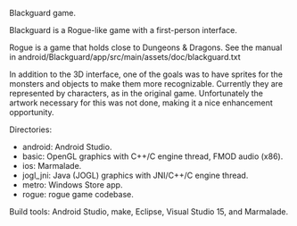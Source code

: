 Blackguard game.

Blackguard is a Rogue-like game with a first-person interface.

Rogue is a game that holds close to Dungeons & Dragons. See the manual in android/Blackguard/app/src/main/assets/doc/blackguard.txt

In addition to the 3D interface, one of the goals was to have sprites for the monsters and objects to make them more recognizable.
Currently they are represented by characters, as in the original game. 
Unfortunately the artwork necessary for this was not done, making it a nice enhancement opportunity.


Directories:

- android: Android Studio.
- basic: OpenGL graphics with C++/C engine thread, FMOD audio (x86).
- ios: Marmalade.
- jogl_jni: Java (JOGL) graphics with JNI/C++/C engine thread.
- metro: Windows Store app.
- rogue: rogue game codebase.

Build tools: Android Studio, make, Eclipse, Visual Studio 15, and Marmalade.
